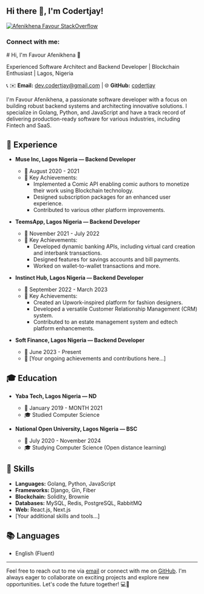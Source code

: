 <h2> Hi there 👋, I'm Codertjay! </h2>
    
   

[![Afenikhena Favour StackOverflow](https://img.shields.io/badge/StackOverflow-F48024?style=for-the-badge&logo=stackoverflow&logoColor=white)](https://stackoverflow.com/users/13778890/favour-afenikhena)

<h3 align="left">Connect with me:</h3>
# Hi, I'm Favour Afenikhena 👋

Experienced Software Architect and Backend Developer | Blockchain Enthusiast | Lagos, Nigeria

📞  ✉️ **Email:** dev.codertjay@gmail.com | 🌐 **GitHub:** [codertjay](https://GitHub.com/codertjay)

I'm Favour Afenikhena, a passionate software developer with a focus on building robust backend systems and architecting innovative solutions. I specialize in Golang, Python, and JavaScript and have a track record of delivering production-ready software for various industries, including Fintech and SaaS.

## 💼 Experience

- **Muse Inc, Lagos Nigeria — Backend Developer**
  - 📅 August 2020 - 2021
  - 🚀 Key Achievements:
    - Implemented a Comic API enabling comic authors to monetize their work using Blockchain technology.
    - Designed subscription packages for an enhanced user experience.
    - Contributed to various other platform improvements.

- **TeemsApp, Lagos Nigeria — Backend Developer**
  - 📅 November 2021 - July 2022
  - 🚀 Key Achievements:
    - Developed dynamic banking APIs, including virtual card creation and interbank transactions.
    - Designed features for savings accounts and bill payments.
    - Worked on wallet-to-wallet transactions and more.

- **Instinct Hub, Lagos Nigeria — Backend Developer**
  - 📅 September 2022 - March 2023
  - 🚀 Key Achievements:
    - Created an Upwork-inspired platform for fashion designers.
    - Developed a versatile Customer Relationship Management (CRM) system.
    - Contributed to an estate management system and edtech platform enhancements.

- **Soft Finance, Lagos Nigeria — Backend Developer**
  - 📅 June 2023 - Present
  - 🚀 [Your ongoing achievements and contributions here...]

## 🎓 Education

- **Yaba Tech, Lagos Nigeria — ND**
  - 📅 January 2019 - MONTH 2021
  - 🎓 Studied Computer Science

- **National Open University, Lagos Nigeria — BSC**
  - 📅 July 2020 - November 2024
  - 🎓 Studying Computer Science (Open distance learning)

## 🔧 Skills

- **Languages:** Golang, Python, JavaScript
- **Frameworks:** Django, Gin, Fiber
- **Blockchain:** Solidity, Brownie
- **Databases:** MySQL, Redis, PostgreSQL, RabbitMQ
- **Web:** React.js, Next.js
- [Your additional skills and tools...]

## 📚 Languages

- English (Fluent)

---

Feel free to reach out to me via [email](mailto:codertjay@gmail.com) or connect with me on [GitHub](https://GitHub.com/codertjay). I'm always eager to collaborate on exciting projects and explore new opportunities. Let's code the future together! 💻🚀




